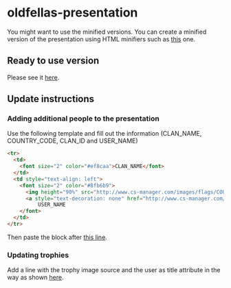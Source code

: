 # oldfellas-presentation

You might want to use the minified versions. You can create a minified version of the presentation using HTML minifiers such as [this](http://minifycode.com/html-minifier/) one.

## Ready to use version

Please see it [here](https://raw.githubusercontent.com/manuel-lang/oldfellas-presentation/master/v2/oldfellas.min.html).

## Update instructions

### Adding additional people to the presentation

Use the following template and fill out the information (CLAN_NAME, COUNTRY_CODE, CLAN_ID and USER_NAME)
```html
<tr>
  <td>
    <font size="2" color="#ef8caa">CLAN_NAME</font>
  </td>
  <td style="text-align: left">
    <font size="2" color="#8fb6b9">
      <img height="90%" src="http://www.cs-manager.com/images/flags/COUNTRY_CODE.png"/>
      <a style="text-decoration: none" href="http://www.cs-manager.com/csm/other/?p=other_info&s=clan&c=CLAN_ID"/>
          USER_NAME
    </font>
  </td>
</tr>
```

Then paste the block after [this line](https://github.com/manuel-lang/oldfellas-presentation/blob/675bd9feb909d2733d1d8f476421845968decc96/v2/oldfellas.html#L227).

### Updating trophies

Add a line with the trophy image source and the user as title attribute in the way as shown [here](https://github.com/manuel-lang/oldfellas-presentation/blob/2f38238841db646a7126e65d29c470a8a1ac05bd/v2/oldfellas.html#L246).
